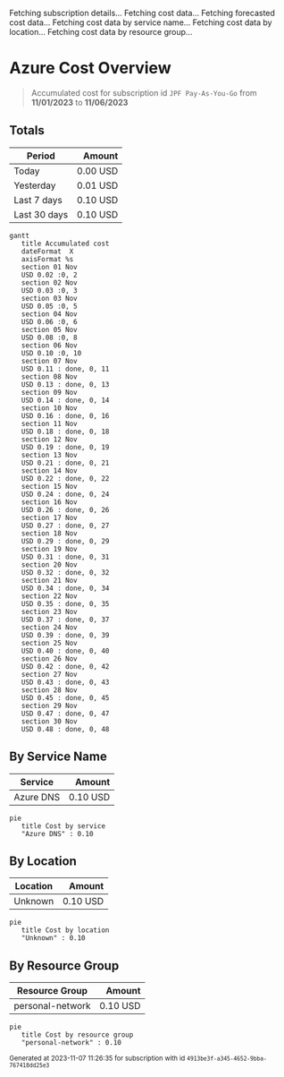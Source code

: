 Fetching subscription details...
Fetching cost data...
Fetching forecasted cost data...
Fetching cost data by service name...
Fetching cost data by location...
Fetching cost data by resource group...
# Azure Cost Overview

> Accumulated cost for subscription id `JPF Pay-As-You-Go` from **11/01/2023** to **11/06/2023**

## Totals

|Period|Amount|
|---|---:|
|Today|0.00 USD|
|Yesterday|0.01 USD|
|Last 7 days|0.10 USD|
|Last 30 days|0.10 USD|

```mermaid
gantt
   title Accumulated cost
   dateFormat  X
   axisFormat %s
   section 01 Nov
   USD 0.02 :0, 2
   section 02 Nov
   USD 0.03 :0, 3
   section 03 Nov
   USD 0.05 :0, 5
   section 04 Nov
   USD 0.06 :0, 6
   section 05 Nov
   USD 0.08 :0, 8
   section 06 Nov
   USD 0.10 :0, 10
   section 07 Nov
   USD 0.11 : done, 0, 11
   section 08 Nov
   USD 0.13 : done, 0, 13
   section 09 Nov
   USD 0.14 : done, 0, 14
   section 10 Nov
   USD 0.16 : done, 0, 16
   section 11 Nov
   USD 0.18 : done, 0, 18
   section 12 Nov
   USD 0.19 : done, 0, 19
   section 13 Nov
   USD 0.21 : done, 0, 21
   section 14 Nov
   USD 0.22 : done, 0, 22
   section 15 Nov
   USD 0.24 : done, 0, 24
   section 16 Nov
   USD 0.26 : done, 0, 26
   section 17 Nov
   USD 0.27 : done, 0, 27
   section 18 Nov
   USD 0.29 : done, 0, 29
   section 19 Nov
   USD 0.31 : done, 0, 31
   section 20 Nov
   USD 0.32 : done, 0, 32
   section 21 Nov
   USD 0.34 : done, 0, 34
   section 22 Nov
   USD 0.35 : done, 0, 35
   section 23 Nov
   USD 0.37 : done, 0, 37
   section 24 Nov
   USD 0.39 : done, 0, 39
   section 25 Nov
   USD 0.40 : done, 0, 40
   section 26 Nov
   USD 0.42 : done, 0, 42
   section 27 Nov
   USD 0.43 : done, 0, 43
   section 28 Nov
   USD 0.45 : done, 0, 45
   section 29 Nov
   USD 0.47 : done, 0, 47
   section 30 Nov
   USD 0.48 : done, 0, 48
```

## By Service Name

|Service|Amount|
|---|---:|
|Azure DNS|0.10 USD|

```mermaid
pie
   title Cost by service
   "Azure DNS" : 0.10
```

## By Location

|Location|Amount|
|---|---:|
|Unknown|0.10 USD|

```mermaid
pie
   title Cost by location
   "Unknown" : 0.10
```

## By Resource Group

|Resource Group|Amount|
|---|---:|
|personal-network|0.10 USD|

```mermaid
pie
   title Cost by resource group
   "personal-network" : 0.10
```

<sup>Generated at 2023-11-07 11:26:35 for subscription with id `4913be3f-a345-4652-9bba-767418dd25e3`</sup>

